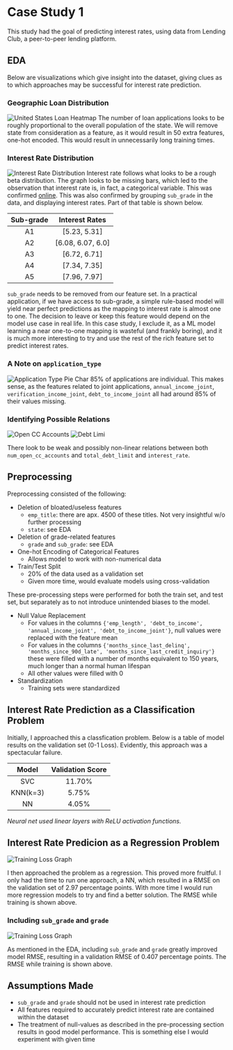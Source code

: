 # Case Study 1
This study had the goal of predicting interest rates, using data from Lending Club, 
a peer-to-peer lending platform.

## EDA
Below are visualizations which give insight into the dataset, giving clues as to which
approaches may be successful for interest rate prediction.

### Geographic Loan Distribution

![United States Loan Heatmap](./files/us_heatmap.png)
The number of loan applications looks to be roughly proportional to the overall 
population of the state. We will remove state from consideration as a feature, as
it would result in 50 extra features, one-hot encoded. This would result in 
unnecessarily long training times.

### Interest Rate Distribution

![Interest Rate Distribution](./files/interest_distribution.png)
Interest rate follows what looks to be a rough beta distribution. The graph looks
to be missing bars, which led to the observation that interest rate is, in fact, a 
categorical variable. This was confirmed [online](https://www.lendingclub.com/investing/investor-education/interest-rates-and-fees). This was also
confirmed by grouping `sub_grade` in the data, and displaying interest rates. Part 
of that table is shown below.

|Sub-grade|Interest Rates     |
|:-------:|:-----------------:|
|A1       |[5.23, 5.31]       |
|A2       |[6.08, 6.07, 6.0]  |
|A3       |[6.72, 6.71]       |
|A4       |[7.34, 7.35]       |
|A5       |[7.96, 7.97]       |

`sub_grade` needs to be removed from our feature set. In a practical application, if we
have access to sub-grade, a simple rule-based model will yield near perfect
predictions as the mapping to interest rate is almost one to one. The decision to 
leave or keep this feature would depend on the model use case in real life. In 
this case study, I exclude it, as a ML model learning a near one-to-one mapping
is wasteful (and frankly boring), and it is much more interesting to try and use the 
rest of the rich feature set to predict interest rates.

### A Note on `application_type`

![Application Type Pie Char](./files/application_type_pie.png)
85% of applications are individual. This makes sense, as the features 
related to joint applications, `annual_income_joint`, `verification_income_joint`,
`debt_to_income_joint` all had around 85% of their values missing.

### Identifying Possible Relations

![Open CC Accounts](./files/open_cc_accts.png)
![Debt Limi](./files/debt_limit_relation.png)

There look to be weak and possibly non-linear relations between both
`num_open_cc_accounts` and `total_debt_limit` and `interest_rate`.

## Preprocessing

Preprocessing consisted of the following:
* Deletion of bloated/useless features
    * `emp_title`: there are apx. 4500 of these titles. Not very insightful w/o further processing
    * `state`: see EDA
* Deletion of grade-related features
    * `grade` and `sub_grade`: see EDA
* One-hot Encoding of Categorical Features
    * Allows model to work with non-numerical data
* Train/Test Split
    * 20% of the data used as a validation set
    * Given more time, would evaluate models using cross-validation

These pre-processing steps were performed for both the train set, and test set, but
separately as to not introduce unintended biases to the model.

* Null Value Replacement
    * For values in the columns `{'emp_length', 'debt_to_income', 'annual_income_joint', 'debt_to_income_joint'}`, null values were replaced with the feature mean
    * For values in the columns `{'months_since_last_delinq', 'months_since_90d_late', 'months_since_last_credit_inquiry'}` these were filled with a number of months equivalent to 150 years, much longer than a normal human lifespan
    * All other values were filled with 0
* Standardization
    * Training sets were standardized

## Interest Rate Prediction as a Classification Problem
Initially, I approached this a classfication problem. Below is a table of model
results on the validation set (0-1 Loss). Evidently, this approach was a spectacular failure.

|Model   |Validation Score|
|:------:|:--------------:|
|SVC     |11.70%          |
|KNN(k=3)|5.75%           |
|NN      |4.05%           |

*Neural net used linear layers with ReLU activation functions.*

## Interest Rate Predicion as a Regression Problem

![Training Loss Graph](./files/training_loss_normal.png)

I then approached the problem as a regression. This proved more fruitful. I only had
the time to run one approach, a NN, which resulted in a RMSE on the validation set of 
2.97 percentage points. With more time I would run more regression models to try and find a better solution. The RMSE while training is shown above.

### Including `sub_grade` and `grade`

![Training Loss Graph](./files/training_loss_oneone.png)

As mentioned in the EDA, including `sub_grade` and `grade` greatly improved model RMSE, 
resulting in a validation RMSE of 0.407 percentage points. The RMSE while training is shown above.

## Assumptions Made

* `sub_grade` and `grade` should not be used in interest rate prediction
* All features required to accurately predict interest rate are 
contained within the dataset
* The treatment of null-values as described in the pre-processing section results in good model performance. This is something else I would experiment with given time
